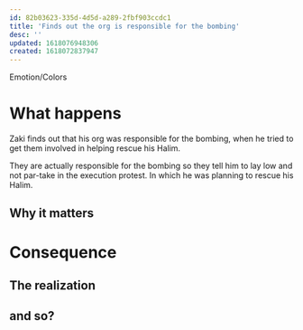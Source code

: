 ```yaml
---
id: 82b03623-335d-4d5d-a289-2fbf903ccdc1
title: 'Finds out the org is responsible for the bombing'
desc: ''
updated: 1618076948306
created: 1618072837947
---
```

Emotion/Colors
>

# What happens
Zaki finds out that his org was responsible for the bombing, when he tried to get them involved in helping rescue his Halim.

They are actually responsible for the bombing so they tell him to lay low and not par-take in the execution protest. In which he was planning to rescue his Halim.

##  Why it matters


# Consequence

## The realization

## and so?
